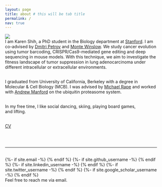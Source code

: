 ```yaml
---
layout: page
title: about # this will be tab title
permalink: /
nav: true
---
```


<img class="col one right" src="{{ site.baseurl }}/assets/img/prof_pic.jpg">

<br/>
I am Karen Shih, a PhD student in the Biology department at <a href="https://profiles.stanford.edu/karen-shih" target="blank">Stanford</a>. I am co-advised by <a href="https://petrovlab-stanford.squarespace.com" target="blank">Dmitri Petrov</a> and <a href="https://med.stanford.edu/winslowlab.html" target="blank">Monte Winslow</a>. We study cancer evolution using tumor barcoding, CRISPR/Cas9-mediated gene editing and deep sequencing in mouse models. With this technique, we aim to investigate the fitness landscape of tumor suppression in lung adenocarcinoma under different intracellular or extracellular environments. <br><br>

I graduated from University of California, Berkeley with a degree in Molecular & Cell Biology (MCB). I was advised by <a href="https://ubiquitin.berkeley.edu" target="blank">Michael Rape</a> and worked with <a href="https://www.linkedin.com/in/andrew-manford-94b289a2/" target="blank">Andrew Manford</a> on the ubiquitin proteasome system. <br><br>

In my free time, I like social dancing, skiing, playing board games,<br>and lifting. <br><br>

<a href="{{ site.baseurl }}/assets/cv.pdf" target="_blank">CV</a>

<!-- Write your biography here. Tell the world about yourself. Link to your favorite <a href="http://reddit.com" target="blank">subreddit</a>. You can put a picture in, too. The code is already in, just name your picture "prof_pic.jpg" and put it in the img folder. 

Link to your social media connections, too. This theme is set up to use <a href="http://fortawesome.github.io/Font-Awesome/" target="blank">Font Awesome icons</a>, like the ones below. Add your facebook, twitter, linkedin, or just disable all of them.  -->


<br/>
<br/>
<hr/>
<br/>
<div class="contacticon center">
    {%- if site.email -%}
	<a href="mailto:{{ site.email }}"><i class="fa fa-envelope-square"></i></a>
    {% endif %}
    {%- if site.github_username -%}
	<a href="https://github.com/{{ site.github_username }}" target="_blank"><i class="fa-brands fa-square-github"></i></a>
    {% endif %}
    {%- if site.linkedin_username -%}
	<a href="https://www.linkedin.com/in/{{ site.linkedin_username }}" target="_blank"><i class="fa-brands fa-linkedin"></i></a>
    {% endif %}
    {%- if site.twitter_username -%}
	<a href="https://twitter.com/{{ site.twitter_username }}" target="_blank"><i class="fa-brands fa-square-x-twitter"></i></a>
    {% endif %}
    {%- if site.google_scholar_username -%}
    <a href="https://scholar.google.com/{{ site.google_scholar_username }}" target="_blank"><i class="fa-brands fa-google"></i></a>
    {% endif %}
</div>

<div class="col three caption">
	Feel free to reach me via email.
</div>
